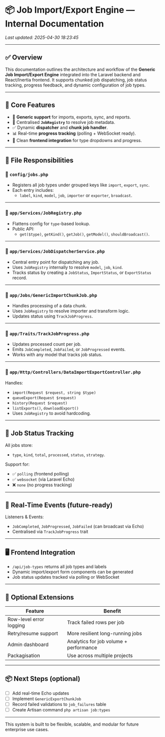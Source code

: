 
# 📦 Job Import/Export Engine — Internal Documentation

_Last updated: 2025-04-30 18:23:45_

---

## ✅ Overview

This documentation outlines the architecture and workflow of the **Generic Job Import/Export Engine** integrated into the Laravel backend and React/Inertia frontend. It supports chunked job dispatching, job status tracking, progress feedback, and dynamic configuration of job types.

---

## 🧱 Core Features

- 🔁 **Generic support** for imports, exports, sync, and reports.
- 🧠 Centralised **`JobRegistry`** to resolve job metadata.
- ✅ Dynamic **dispatcher** and **chunk job handler**.
- 📊 Real-time **progress tracking** (polling + WebSocket ready).
- 🔌 Clean **frontend integration** for type dropdowns and progress.

---

## 📁 File Responsibilities

### 🔹 `config/jobs.php`

- Registers all job types under grouped keys like `import`, `export`, `sync`.
- Each entry includes:
  - `label`, `kind`, `model`, `job`, `importer` or `exporter`, `broadcast`.

---

### 🔹 `app/Services/JobRegistry.php`

- Flattens config for `type`-based lookup.
- Public API:
  - `get($type)`, `getKind()`, `getJob()`, `getModel()`, `shouldBroadcast()`.

---

### 🔹 `app/Services/JobDispatcherService.php`

- Central entry point for dispatching any job.
- Uses `JobRegistry` internally to resolve `model`, `job`, `kind`.
- Tracks status by creating a `JobStatus`, `ImportStatus`, or `ExportStatus` record.

---

### 🔹 `app/Jobs/GenericImportChunkJob.php`

- Handles processing of a data chunk.
- Uses `JobRegistry` to resolve importer and transform logic.
- Updates status using `TrackJobProgress`.

---

### 🔹 `app/Traits/TrackJobProgress.php`

- Updates processed count per job.
- Emits `JobCompleted`, `JobFailed`, or `JobProgressed` events.
- Works with any model that tracks job status.

---

### 🔹 `app/Http/Controllers/DataImportExportController.php`

Handles:
- `import(Request $request, string $type)`
- `queueExport(Request $request)`
- `history(Request $request)`
- `listExports()`, `downloadExport()`
- Uses `JobRegistry` to avoid hardcoding.

---

## 🚦 Job Status Tracking

All jobs store:
- `type`, `kind`, `total`, `processed`, `status`, `strategy`.

Support for:
- ✅ `polling` (frontend polling)
- ✅ `websocket` (via Laravel Echo)
- ❌ `none` (no progress tracking)

---

## 📡 Real-Time Events (future-ready)

Listeners & Events:
- `JobCompleted`, `JobProgressed`, `JobFailed` (can broadcast via Echo)
- Centralised via `TrackJobProgress` trait

---

## 🖥 Frontend Integration

- `/api/job-types` returns all job types and labels
- Dynamic import/export form components can be generated
- Job status updates tracked via polling or WebSocket

---

## 🧩 Optional Extensions

| Feature | Benefit |
|--------|---------|
| Row-level error logging | Track failed rows per job |
| Retry/resume support | More resilient long-running jobs |
| Admin dashboard | Analytics for job volume + performance |
| Packagisation | Use across multiple projects |

---

## 📦 Next Steps (optional)

- [ ] Add real-time Echo updates
- [ ] Implement `GenericExportChunkJob`
- [ ] Record failed validations to `job_failures` table
- [ ] Create Artisan command `php artisan job:types`

---

This system is built to be flexible, scalable, and modular for future enterprise use cases.
